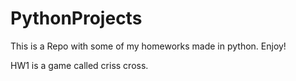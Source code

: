 # PythonProjects

This is a Repo with some of my homeworks made in python. Enjoy! 

HW1 is a game called criss cross.
